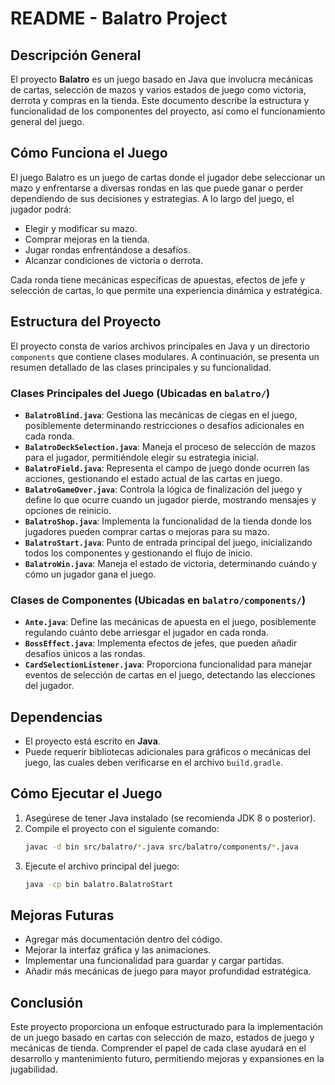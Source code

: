 # README - Balatro Project

## Descripción General

El proyecto **Balatro** es un juego basado en Java que involucra mecánicas de cartas, selección de mazos y varios estados de juego como victoria, derrota y compras en la tienda. Este documento describe la estructura y funcionalidad de los componentes del proyecto, así como el funcionamiento general del juego.

## Cómo Funciona el Juego

El juego Balatro es un juego de cartas donde el jugador debe seleccionar un mazo y enfrentarse a diversas rondas en las que puede ganar o perder dependiendo de sus decisiones y estrategias. A lo largo del juego, el jugador podrá:

- Elegir y modificar su mazo.
- Comprar mejoras en la tienda.
- Jugar rondas enfrentándose a desafíos.
- Alcanzar condiciones de victoria o derrota.

Cada ronda tiene mecánicas específicas de apuestas, efectos de jefe y selección de cartas, lo que permite una experiencia dinámica y estratégica.

## Estructura del Proyecto

El proyecto consta de varios archivos principales en Java y un directorio `components` que contiene clases modulares. A continuación, se presenta un resumen detallado de las clases principales y su funcionalidad.

### **Clases Principales del Juego** (Ubicadas en `balatro/`)

- **`BalatroBlind.java`**: Gestiona las mecánicas de ciegas en el juego, posiblemente determinando restricciones o desafíos adicionales en cada ronda.
- **`BalatroDeckSelection.java`**: Maneja el proceso de selección de mazos para el jugador, permitiéndole elegir su estrategia inicial.
- **`BalatroField.java`**: Representa el campo de juego donde ocurren las acciones, gestionando el estado actual de las cartas en juego.
- **`BalatroGameOver.java`**: Controla la lógica de finalización del juego y define lo que ocurre cuando un jugador pierde, mostrando mensajes y opciones de reinicio.
- **`BalatroShop.java`**: Implementa la funcionalidad de la tienda donde los jugadores pueden comprar cartas o mejoras para su mazo.
- **`BalatroStart.java`**: Punto de entrada principal del juego, inicializando todos los componentes y gestionando el flujo de inicio.
- **`BalatroWin.java`**: Maneja el estado de victoria, determinando cuándo y cómo un jugador gana el juego.

### **Clases de Componentes** (Ubicadas en `balatro/components/`)

- **`Ante.java`**: Define las mecánicas de apuesta en el juego, posiblemente regulando cuánto debe arriesgar el jugador en cada ronda.
- **`BossEffect.java`**: Implementa efectos de jefes, que pueden añadir desafíos únicos a las rondas.
- **`CardSelectionListener.java`**: Proporciona funcionalidad para manejar eventos de selección de cartas en el juego, detectando las elecciones del jugador.

## Dependencias

- El proyecto está escrito en **Java**.
- Puede requerir bibliotecas adicionales para gráficos o mecánicas del juego, las cuales deben verificarse en el archivo `build.gradle`.

## Cómo Ejecutar el Juego

1. Asegúrese de tener Java instalado (se recomienda JDK 8 o posterior).
2. Compile el proyecto con el siguiente comando:
   ```sh
   javac -d bin src/balatro/*.java src/balatro/components/*.java
   ```
3. Ejecute el archivo principal del juego:
   ```sh
   java -cp bin balatro.BalatroStart
   ```

## Mejoras Futuras

- Agregar más documentación dentro del código.
- Mejorar la interfaz gráfica y las animaciones.
- Implementar una funcionalidad para guardar y cargar partidas.
- Añadir más mecánicas de juego para mayor profundidad estratégica.

## Conclusión

Este proyecto proporciona un enfoque estructurado para la implementación de un juego basado en cartas con selección de mazo, estados de juego y mecánicas de tienda. Comprender el papel de cada clase ayudará en el desarrollo y mantenimiento futuro, permitiendo mejoras y expansiones en la jugabilidad.